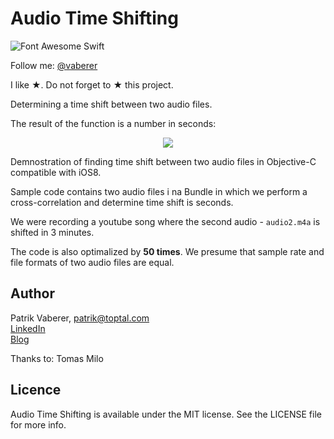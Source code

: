 # Audio Time Shifting
![Font Awesome Swift](https://github.com/Vaberer/Font-Awesome-Swift/blob/master/resources/opensource_matters.png)

Follow me: [@vaberer](https://twitter.com/vaberer)

I like &#9733;. Do not forget to &#9733; this project.


Determining a time shift between two audio files.

The result of the function is a number in seconds:
<p align="center">
  <img src="https://github.com/Vaberer/audio_time_shifting/blob/master/picture1.png?raw=true" />
</p>

Demnostration of finding time shift between two audio files in Objective-C compatible with iOS8.

Sample code contains two audio files i na Bundle in which we perform a cross-correlation
and determine time shift is seconds.

We were recording a youtube song where the second audio - ```audio2.m4a``` is shifted in 3 minutes. 

The code is also optimalized by <b>50 times</b>. We presume that sample rate and file formats of two audio files are equal.

<h2>Author</h2>

Patrik Vaberer, patrik@toptal.com<br/>
<a target="_blank" href="https://sk.linkedin.com/in/vaberer">LinkedIn</a><br>
<a target="_blank" href="http://vaberer.com">Blog</a>

Thanks to:
Tomas Milo
<h2>Licence</h2>

Audio Time Shifting is available under the MIT license. See the LICENSE file for more info.

